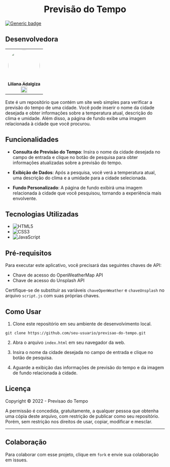 <h1 align="center">Previsão do Tempo</h1>

[![Generic badge](https://img.shields.io/badge/Status-Em_Andamento-yellow.svg)](https://shields.io/)

## Desenvolvedora

<table>
  <tr>
    <td align="center">
      <a href="https://www.linkedin.com/in/liliana-adalgiza/">
        <img style="border-radius: 50%;" src="https://avatars.githubusercontent.com/u/101890670?v=4" width="100px;"><br>
        <sub>
        <b>Liliana Adalgiza</br>
        <sub>
        <img src="https://cdn-icons-png.flaticon.com/512/145/145807.png" width="20px">
        </sub>
      </a>
    </td>
</table>

Este é um repositório que contém um site web simples para verificar a previsão do tempo de uma cidade. Você pode inserir o nome da cidade desejada e obter informações sobre a temperatura atual, descrição do clima e umidade. Além disso, a página de fundo exibe uma imagem relacionada à cidade que você procurou.

## Funcionalidades

- **Consulta de Previsão do Tempo**: Insira o nome da cidade desejada no campo de entrada e clique no botão de pesquisa para obter informações atualizadas sobre a previsão do tempo.

- **Exibição de Dados**: Após a pesquisa, você verá a temperatura atual, uma descrição do clima e a umidade para a cidade selecionada.

- **Fundo Personalizado**: A página de fundo exibirá uma imagem relacionada à cidade que você pesquisou, tornando a experiência mais envolvente.

## Tecnologias Utilizadas

- ![HTML5](https://img.shields.io/badge/html5-%23E34F26.svg?style=for-the-badge&logo=html5&logoColor=white)
- ![CSS3](https://img.shields.io/badge/css3-%231572B6.svg?style=for-the-badge&logo=css3&logoColor=white)
- ![JavaScript](https://img.shields.io/badge/javascript-%23323330.svg?style=for-the-badge&logo=javascript&logoColor=%23F7DF1E)

## Pré-requisitos

Para executar este aplicativo, você precisará das seguintes chaves de API:

- Chave de acesso do OpenWeatherMap API
- Chave de acesso do Unsplash API

Certifique-se de substituir as variáveis `chaveOpenWeather` e `chaveUnsplash` no arquivo `script.js` com suas próprias chaves.

## Como Usar

1. Clone este repositório em seu ambiente de desenvolvimento local.

```
git clone https://github.com/seu-usuario/previsao-do-tempo.git
```
2. Abra o arquivo `index.html` em seu navegador da web.

3. Insira o nome da cidade desejada no campo de entrada e clique no botão de pesquisa.

4. Aguarde a exibição das informações de previsão do tempo e da imagem de fundo relacionada à cidade.


## Licença

Copyright © 2022 - Previsao do Tempo

A permissão é concedida, gratuitamente, a qualquer pessoa que obtenha uma cópia deste arquivo, com restrição de publicar como seu repositório. Porém, sem restrição nos direitos de usar, copiar, modificar e mesclar.

---

## Colaboração

Para colaborar com esse projeto, clique em `fork` e envie sua colaboração em issues.
